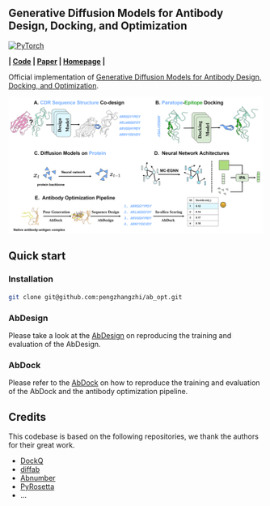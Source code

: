 ## Generative Diffusion Models for Antibody Design, Docking, and Optimization

<a href="https://pytorch.org/get-started/locally/"><img alt="PyTorch" src="https://img.shields.io/badge/PyTorch-ee4c2c?logo=pytorch&logoColor=white"></a>

**| [Code](https://github.com/pengzhangzhi/ab_opt) | [Paper](https://www.biorxiv.org/content/10.1101/2023.09.25.559190v1) | [Homepage](https://pengzhangzhi.github.io/ab_opt_homepage/) |**


Official implementation of [Generative Diffusion Models for Antibody Design, Docking, and Optimization]().




![Cover Image](cover.png)


## Quick start
### Installation
```bash
git clone git@github.com:pengzhangzhi/ab_opt.git
```
### AbDesign
Please take a look at the [AbDesign](./AbDesign/) on reproducing the training and evaluation of the AbDesign.
### AbDock

Please refer to the [AbDock](./AbDock/) on how to reproduce the training and evaluation of the AbDock and the antibody optimization pipeline.

## Credits <a name = "credits"></a>
This codebase is based on the following repositories, we thank the authors for their great work.
- [DockQ](https://github.com/bjornwallner/DockQ)
- [diffab](https://github.com/luost26/diffab)
- [Abnumber](https://github.com/prihoda/AbNumber)
- [PyRosetta](https://www.pyrosetta.org/)
- ...

